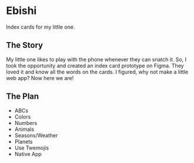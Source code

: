 # Ebishi

Index cards for my little one.

## The Story

My little one likes to play with the phone whenever they can snatch it. So, I took the opportunity and created an index card prototype on Figma. They loved it and know all the words on the cards. I figured, why not make a little web app? Now here we are!

## The Plan

- ABCs
- Colors
- Numbers
- Animals
- Seasons/Weather
- Planets
- Use Twemojis
- Native App